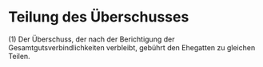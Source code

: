 # Teilung des Überschusses

(1) Der Überschuss, der nach der Berichtigung der Gesamtgutsverbindlichkeiten verbleibt, gebührt den Ehegatten zu gleichen Teilen.